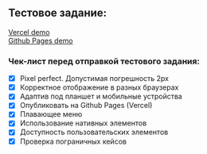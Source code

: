 ## Тестовое задание:

[Vercel demo](https://fundraise-up-test.vercel.app/) </br>
[Github Pages demo](https://fliseno1k.github.io/fundraise-up-test/dist/)

### Чек-лист перед отправкой тестового задания:

-   [x] Pixel perfect. Допустимая погрешность 2px
-   [x] Корректное отображение в разных браузерах
-   [x] Адаптив под планшет и мобильные устройства
-   [x] Опубликовать на Github Pages (Vercel)
-   [x] Плавающее меню
-   [x] Использование нативных элементов
-   [x] Доступность пользовательских элементов
-   [x] Проверка пограничных кейсов
